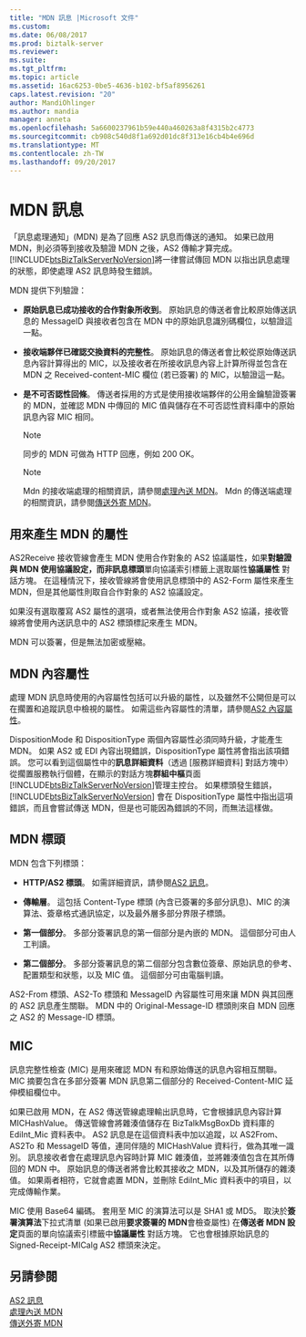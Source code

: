 ```yaml
---
title: "MDN 訊息 |Microsoft 文件"
ms.custom: 
ms.date: 06/08/2017
ms.prod: biztalk-server
ms.reviewer: 
ms.suite: 
ms.tgt_pltfrm: 
ms.topic: article
ms.assetid: 16ac6253-0be5-4636-b102-bf5af8956261
caps.latest.revision: "20"
author: MandiOhlinger
ms.author: mandia
manager: anneta
ms.openlocfilehash: 5a6600237961b59e440a460263a8f4315b2c4773
ms.sourcegitcommit: cb908c540d8f1a692d01dc8f313e16cb4b4e696d
ms.translationtype: MT
ms.contentlocale: zh-TW
ms.lasthandoff: 09/20/2017
---
```

# <a name="mdn-messages"></a>MDN 訊息
「訊息處理通知」(MDN) 是為了回應 AS2 訊息而傳送的通知。 如果已啟用 MDN，則必須等到接收及驗證 MDN 之後，AS2 傳輸才算完成。 [!INCLUDE[btsBizTalkServerNoVersion](../includes/btsbiztalkservernoversion-md.md)]將一律嘗試傳回 MDN 以指出訊息處理的狀態，即使處理 AS2 訊息時發生錯誤。  
  
 MDN 提供下列驗證：  
  
-   **原始訊息已成功接收的合作對象所收到**。 原始訊息的傳送者會比較原始傳送訊息的 MessageID 與接收者包含在 MDN 中的原始訊息識別碼欄位，以驗證這一點。  
  
-   **接收端夥伴已確認交換資料的完整性**。 原始訊息的傳送者會比較從原始傳送訊息內容計算得出的 MIC，以及接收者在所接收訊息內容上計算所得並包含在 MDN 之 Received-content-MIC 欄位 (若已簽署) 的 MIC，以驗證這一點。  
  
-   **是不可否認性回條**。 傳送者採用的方式是使用接收端夥伴的公用金鑰驗證簽署的 MDN，並確認 MDN 中傳回的 MIC 值與儲存在不可否認性資料庫中的原始訊息內容 MIC 相同。  
  
    > [!NOTE]
    >  同步的 MDN 可做為 HTTP 回應，例如 200 OK。  
  
    > [!NOTE]
    >  Mdn 的接收端處理的相關資訊，請參閱[處理內送 MDN](../core/processing-an-incoming-mdn.md)。 Mdn 的傳送端處理的相關資訊，請參閱[傳送外寄 MDN](../core/sending-an-outgoing-mdn.md)。  
  
## <a name="properties-used-to-generate-the-mdn"></a>用來產生 MDN 的屬性  
 AS2Receive 接收管線會產生 MDN 使用合作對象的 AS2 協議屬性，如果**對驗證與 MDN 使用協議設定，而非訊息標頭**單向協議索引標籤上選取屬性**協議屬性** 對話方塊。 在這種情況下，接收管線將會使用訊息標頭中的 AS2-Form 屬性來產生 MDN，但是其他屬性則取自合作對象的 AS2 協議設定。  
  
 如果沒有選取覆寫 AS2 屬性的選項，或者無法使用合作對象 AS2 協議，接收管線將會使用內送訊息中的 AS2 標頭標記來產生 MDN。  
  
 MDN 可以簽署，但是無法加密或壓縮。  
  
## <a name="mdn-context-properties"></a>MDN 內容屬性  
 處理 MDN 訊息時使用的內容屬性包括可以升級的屬性，以及雖然不公開但是可以在擱置和追蹤訊息中檢視的屬性。 如需這些內容屬性的清單，請參閱[AS2 內容屬性](../core/as2-context-properties.md)。  
  
 DispositionMode 和 DispositionType 兩個內容屬性必須同時升級，才能產生 MDN。 如果 AS2 或 EDI 內容出現錯誤，DispositionType 屬性將會指出該項錯誤。 您可以看到這個屬性中的**訊息詳細資料**（透過 [服務詳細資料] 對話方塊中） 從擱置服務執行個體，在顯示的對話方塊**群組中樞**頁面[!INCLUDE[btsBizTalkServerNoVersion](../includes/btsbiztalkservernoversion-md.md)]管理主控台。 如果標頭發生錯誤，[!INCLUDE[btsBizTalkServerNoVersion](../includes/btsbiztalkservernoversion-md.md)] 會在 DispositionType 屬性中指出這項錯誤，而且會嘗試傳送 MDN，但是也可能因為錯誤的不同，而無法這樣做。  
  
## <a name="mdn-headers"></a>MDN 標頭  
 MDN 包含下列標頭：  
  
-   **HTTP/AS2 標頭**。 如需詳細資訊，請參閱[AS2 訊息](../core/as2-messages.md)。  
  
-   **傳輸層**。 這包括 Content-Type 標頭 (內含已簽署的多部分訊息)、MIC 的演算法、簽章格式通訊協定，以及最外層多部分界限子標頭。  
  
-   **第一個部分**。 多部分簽署訊息的第一個部分是內嵌的 MDN。 這個部分可由人工判讀。  
  
-   **第二個部分**。 多部分簽署訊息的第二個部分包含數位簽章、原始訊息的參考、配置類型和狀態，以及 MIC 值。 這個部分可由電腦判讀。  
  
 AS2-From 標頭、AS2-To 標頭和 MessageID 內容屬性可用來讓 MDN 與其回應的 AS2 訊息產生關聯。 MDN 中的 Original-Message-ID 標頭則來自 MDN 回應之 AS2 的 Message-ID 標頭。  
  
## <a name="mic"></a>MIC  
 訊息完整性檢查 (MIC) 是用來確認 MDN 有和原始傳送的訊息內容相互關聯。 MIC 摘要包含在多部分簽署 MDN 訊息第二個部分的 Received-Content-MIC 延伸模組欄位中。  
  
 如果已啟用 MDN，在 AS2 傳送管線處理輸出訊息時，它會根據訊息內容計算 MICHashValue。 傳送管線會將雜湊值儲存在 BizTalkMsgBoxDb 資料庫的 EdiInt_Mic 資料表中。 AS2 訊息是在這個資料表中加以追蹤，以 AS2From、AS2To 和 MessageID 等值，連同伴隨的 MICHashValue 資料行，做為其唯一識別。 訊息接收者會在處理訊息內容時計算 MIC 雜湊值，並將雜湊值包含在其所傳回的 MDN 中。 原始訊息的傳送者將會比較其接收之 MDN，以及其所儲存的雜湊值。 如果兩者相符，它就會處置 MDN，並刪除 EdiInt_Mic 資料表中的項目，以完成傳輸作業。  
  
 MIC 使用 Base64 編碼。 套用至 MIC 的演算法可以是 SHA1 或 MD5。 取決於**簽署演算法**下拉式清單 (如果已啟用**要求簽署的 MDN**會檢查屬性) 在**傳送者 MDN 設定**頁面的單向協議索引標籤中**協議屬性** 對話方塊。 它也會根據原始訊息的 Signed-Receipt-MICalg AS2 標頭來決定。  
  
## <a name="see-also"></a>另請參閱  
 [AS2 訊息](../core/as2-messages.md)   
 [處理內送 MDN](../core/processing-an-incoming-mdn.md)   
 [傳送外寄 MDN](../core/sending-an-outgoing-mdn.md)